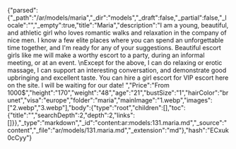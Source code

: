 {"parsed":{"_path":"/ar/models/maria","_dir":"models","_draft":false,"_partial":false,"_locale":"","_empty":true,"title":"Maria","description":"I am a young, beautiful, and athletic girl who loves romantic walks and relaxation in the company of nice men. I know a few elite places where you can spend an unforgettable time together, and I'm ready for any of your suggestions. Beautiful escort girls like me will make a worthy escort to a party, during an informal meeting, or at an event. \nExcept for the above, I can do relaxing or erotic massage, I can support an interesting conversation, and demonstrate good upbringing and excellent taste. You can hire a girl escort for VIP escort here on the site. I will be waiting for our date!  ","Price":"From 1000$","height":"170","weight":"48","age":"21","bustSize":"1","hairColor":"brunet","visa":"europe","folder":"maria","mainImage":"1.webp","images":["2.webp","3.webp"],"body":{"type":"root","children":[],"toc":{"title":"","searchDepth":2,"depth":2,"links":[]}},"_type":"markdown","_id":"content:ar:models:131.maria.md","_source":"content","_file":"ar/models/131.maria.md","_extension":"md"},"hash":"ECxuk0cCyy"}